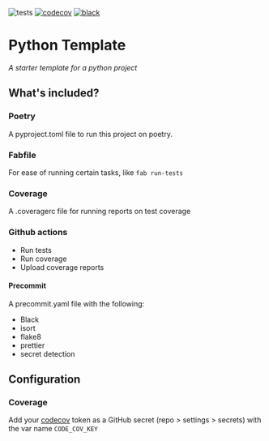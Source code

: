 ![tests](https://github.com/kevinhowbrook/python-template/workflows/Tests/badge.svg)
[![codecov](https://codecov.io/gh/kevinhowbrook/python-template/branch/main/graph/badge.svg?token=9Z56AJCFTT)](https://codecov.io/gh/kevinhowbrook/python-template)
[![black](https://img.shields.io/badge/code%20style-black-000000.svg)](https://github.com/psf/black)

# Python Template

_A starter template for a python project_

## What's included?

### Poetry

A pyproject.toml file to run this project on poetry.

### Fabfile

For ease of running certain tasks, like `fab run-tests`

### Coverage

A .coveragerc file for running reports on test coverage

### Github actions

- Run tests
- Run coverage
- Upload coverage reports

#### Precommit

A precommit.yaml file with the following:

- Black
- isort
- flake8
- prettier
- secret detection

## Configuration

### Coverage

Add your [codecov](https://app.codecov.io) token as a GitHub secret (repo > settings > secrets) with the var name `CODE_COV_KEY`
